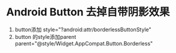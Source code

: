 # Android Button 去掉自带阴影效果 #

1. button添加 style="?android:attr/borderlessButtonStyle"
2. button 的style添加parent parent="@style/Widget.AppCompat.Button.Borderless"